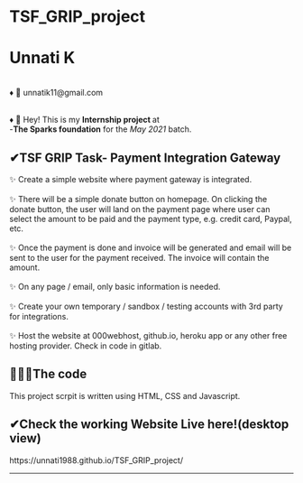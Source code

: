 # TSF_GRIP_project

<h1> Unnati K</h1>
<br>♦ 📨 unnatik11@gmail.com<br>
<br>

♦ 🙋‍ Hey!  This is my <b>Internship project </b> at <br> 
-<b>The Sparks foundation</b> for the <i> May 2021 </i> batch.


<h2>✔TSF GRIP Task- Payment Integration Gateway</h2>

✨ Create a simple website where payment gateway is integrated.<br><br>
✨ There will be a simple donate button on homepage. On clicking
the donate button, the user will land on the payment page where
user can select the amount to be paid and the payment type, e.g.
credit card, Paypal, etc.<br><br>
✨ Once the payment is done and invoice will be generated and
email will be sent to the user for the payment received. The
invoice will contain the amount.<br><br>
✨ On any page / email, only basic information is needed.<br><br>
✨ Create your own temporary / sandbox / testing accounts with 3rd
party for integrations.<br><br>
✨ Host the website at 000webhost, github.io, heroku app or any
other free hosting provider. Check in code in gitlab.<br>

<h2> 👩🏻‍💻The code</h2>
This project scrpit is written using HTML, CSS and Javascript.

<h2>✔Check the working Website Live here!(desktop view)</h2>
https://unnati1988.github.io/TSF_GRIP_project/

-------------------------------------------------------------------------------
